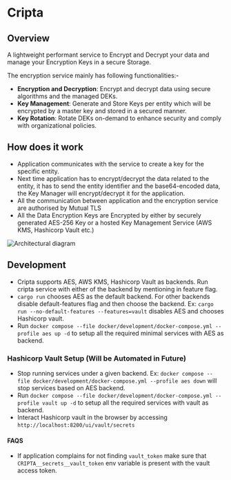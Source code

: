 # Cripta

## Overview

A lightweight performant service to Encrypt and Decrypt your data and manage your Encryption Keys in a secure Storage.

The encryption service mainly has following functionalities:-
- **Encryption and Decryption**: Encrypt and decrypt data using secure algorithms and the managed DEKs.
- **Key Management**: Generate and Store Keys per entity which will be encrypted by a master key and stored in a secured manner.
- **Key Rotation**: Rotate DEKs on-demand to enhance security and comply with organizational policies.

## How does it work

- Application communicates with the service to create a key for the specific entity.
- Next time application has to encrypt/decrypt the data related to the entity, it has to send the entity identifier and the base64-encoded data, the Key Manager will encrypt/decrypt it for the application.
- All the communication between application and the encryption service are authorised by Mutual TLS
- All the Data Encryption Keys are Encrypted by either by securely generated AES-256 Key or a hosted Key Management Service (AWS KMS, Hashicorp Vault etc.)

![Architectural diagram](./docs/images/FlowDiagram.png)


## Development
- Cripta supports AES, AWS KMS, Hashicorp Vault as backends. Run cripta service with either of the backend by mentioning in feature flag. 
- `cargo run` chooses AES as the default backend. For other backends disable default-features flag and then choose the backend. Ex: `cargo run --no-default-features --features=vault` disables AES and chooses Hashicorp vault.
- Run `docker compose --file docker/development/docker-compose.yml --profile aes up -d` to setup all the required minimal services with AES as backend.

### Hashicorp Vault Setup (Will be Automated in Future)
- Stop running services under a given backend. Ex: `docker compose --file docker/development/docker-compose.yml --profile aes down` will stop services based on AES backend.
- Run `docker compose --file docker/development/docker-compose.yml --profile vault up -d` to setup all the required services with vault as backend.
- Interact Hashicorp vault in the browser by accessing `http://localhost:8200/ui/vault/secrets`

#### FAQS
- If application complains for not finding `vault_token` make sure that `CRIPTA__secrets__vault_token` env variable is present with the vault access token.
